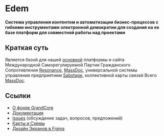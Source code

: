# Edem
**Система управления контентом и автоматизации бизнес-процессов с гибкими инструментами электронной демократии для создания на ее базе платформ для совместной работы над проектами**

## Краткая суть 
Является базой для нашей [основной](https://github.com/grandcore/grandcore.org) платформы и сайта Международной Саморегулируемой Партии Гражданского Сопротивления [Resonance](https://github.com/grandcore/GrandCore_Book/Resonance/), [MassDoc](https://github.com/grandcore/GrandCore_Book/MassDoc/), универсальной системы управления предприятием  [Sabotage](https://github.com/grandcore/GrandCore_Book/Sabotage), коллективной карты связей Всего [MassDoc](https://github.com/grandcore/GrandCore_Book/MassDoc/). 


## Ссылки
- [О фонде GrandCore](https://github.com/grandcore/GrandCore_Book)
- [Документация](https://github.com/grandcore/GrandCore_Book/Edem)
- [Issues](https://github.com/grandcore/Edem/issues) (обсуждение задач, вопросов, предложений)
- [Карты и Схемы](https://www.draw.io/?lightbox=1&highlight=0000ff&edit=_blank&layers=1&nav=1&title=grandcore.org#Uhttps%3A%2F%2Fdrive.google.com%2Fuc%3Fid%3D1pdNwWqCsGxdrEGcJ6Gn7gH1DTl_yrrLg%26export%3Ddownload)
- [Дизайн Экранов в Figma](https://www.figma.com/file/64gd2rhUChdpJyPw7vVcdj/Edem)




